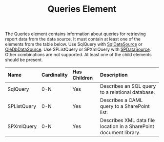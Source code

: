 ﻿---
title: Queries Element
articleTitle: Queries Element
linktitle: Queries Element
description: "This page describes Queries element meaning and structure which may be used while configuring Aspose.Words for SharePoint reports."
type: docs
weight: 100
url: /sharepoint/queries-element/
---

The Queries element contains information about queries for retrieving report data from the data source. It must contain at least one of the elements from the table below. Use SqlQuery with [SqlDataSource](/words/sharepoint/sqldatasource-element/) or [OleDbDataSource](/words/sharepoint/oledbdatasource-element/). Use SPListQuery or SPXmlQuery with [SPDataSource](/words/sharepoint/spdatasource-element/). Other combinations are not supported. At least one of the child elements should be present.

|Name|Cardinality|Has Children|Description|
| :- | :- | :- | :- |
|SqlQuery|0-N|Yes|Describes an SQL query to a relational database.|
|SPListQuery|0-N|Yes|Describes a CAML query to a SharePoint list.|
|SPXmlQuery|0-N|Yes|Describes XML data file location in a SharePoint document library.|
